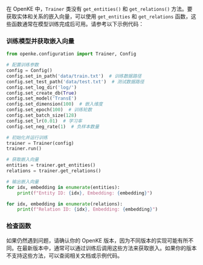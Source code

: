 在 OpenKE 中，`Trainer` 类没有 `get_entities()` 和 `get_relations()` 方法。要获取实体和关系的嵌入向量，可以使用 `get_entities` 和 `get_relations` 函数，这些函数通常在模型训练完成后可用。请参考以下示例代码：

### 训练模型并获取嵌入向量

```python
from openke.configuration import Trainer, Config

# 配置训练参数
config = Config()
config.set_in_path('data/train.txt')  # 训练数据路径
config.set_test_path('data/test.txt')  # 测试数据路径
config.set_log_dir('log/')
config.set_create_db(True)
config.set_model('TransE')
config.set_dimension(100)  # 嵌入维度
config.set_epoch(100)  # 训练轮数
config.set_batch_size(128)
config.set_lr(0.01)  # 学习率
config.set_neg_rate(1)  # 负样本数量

# 初始化并运行训练
trainer = Trainer(config)
trainer.run()

# 获取嵌入向量
entities = trainer.get_entities()
relations = trainer.get_relations()

# 输出嵌入向量
for idx, embedding in enumerate(entities):
    print(f"Entity ID: {idx}, Embedding: {embedding}")

for idx, embedding in enumerate(relations):
    print(f"Relation ID: {idx}, Embedding: {embedding}")
```

### 检查函数
如果仍然遇到问题，请确认你的 OpenKE 版本，因为不同版本的实现可能有所不同。在最新版本中，通常可以通过训练后调用这些方法来获取嵌入。如果你的版本不支持这些方法，可以查阅相关文档或示例代码。